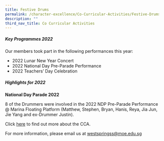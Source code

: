 ```yaml
---
title: Festive Drums
permalink: /character-excellence/Co-Curricular-Activities/Festive-Drums/
description: ""
third_nav_title: Co Curricular Activities
---
```

##### Key Programmes 2022

Our members took part in the following performances this year:

* 2022 Lunar New Year Concert 
* 2022 National Day Pre-Parade Performance
* 2022 Teachers’ Day Celebration

##### Highlights for 2022

**National Day Parade 2022**

8 of the Drummers were involved in the 2022 NDP Pre-Parade Performance @ Marina Floating Platform (Matthew, Stephen, Bryan, Hanis, Reya, Jia Jun, Jie Yang and ex-Drummer Justin).

Click [here](https://youtu.be/78tdSGXCGSw) to find out more about the CCA.

For more information, please email us at [westspringss@moe.edu.sg](westspringss@moe.edu.sg)